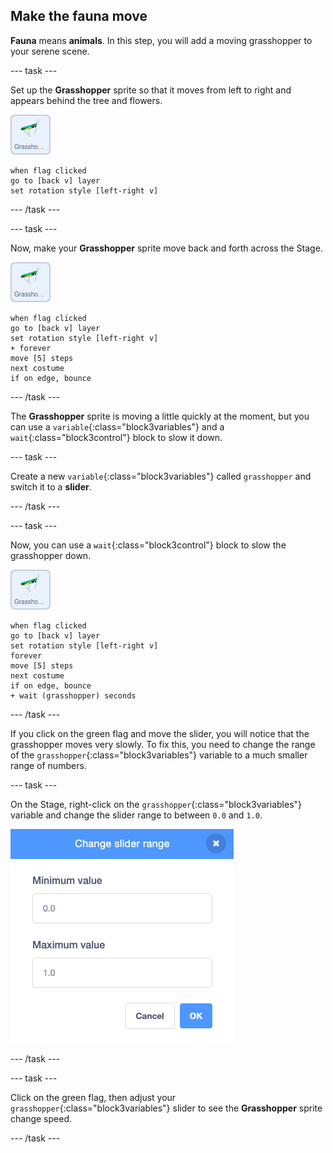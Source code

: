 ## Make the fauna move

**Fauna** means **animals**. In this step, you will add a moving grasshopper to your serene scene.

--- task ---

Set up the **Grasshopper** sprite so that it moves from left to right and appears behind the tree and flowers.

![image of grasshopper sprite](images/grasshopper-sprite.png)

```blocks3
when flag clicked
go to [back v] layer
set rotation style [left-right v]
```

--- /task ---

--- task ---

Now, make your **Grasshopper** sprite move back and forth across the Stage.

![image of grasshopper sprite](images/grasshopper-sprite.png)

```blocks3
when flag clicked
go to [back v] layer
set rotation style [left-right v]
+ forever
move [5] steps
next costume
if on edge, bounce
```
--- /task ---

The **Grasshopper** sprite is moving a little quickly at the moment, but you can use a `variable`{:class="block3variables"} and a `wait`{:class="block3control"} block to slow it down.

--- task ---

Create a new `variable`{:class="block3variables"} called `grasshopper` and switch it to a **slider**.

--- /task ---

--- task ---

Now, you can use a `wait`{:class="block3control"} block to slow the grasshopper down.

![image of grasshopper sprite](images/grasshopper-sprite.png)

```blocks3
when flag clicked
go to [back v] layer
set rotation style [left-right v]
forever
move [5] steps
next costume
if on edge, bounce
+ wait (grasshopper) seconds
```

--- /task ---

If you click on the green flag and move the slider, you will notice that the grasshopper moves very slowly. To fix this, you need to change the range of the `grasshopper`{:class="block3variables"} variable to a much smaller range of numbers. 

--- task ---

On the Stage, right-click on the `grasshopper`{:class="block3variables"} variable and change the slider range to between `0.0` and `1.0`.

![image of grasshopper range](images/grasshopper-range.png)

--- /task ---

--- task ---

Click on the green flag, then adjust your `grasshopper`{:class="block3variables"} slider to see the **Grasshopper** sprite change speed.

--- /task ---



